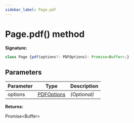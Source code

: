 ```yaml
---
sidebar_label: Page.pdf
---
```

# Page.pdf() method

**Signature:**

```typescript
class Page {pdf(options?: PDFOptions): Promise<Buffer>;}
```

## Parameters

|  Parameter | Type | Description |
|  --- | --- | --- |
|  options | [PDFOptions](./puppeteer.pdfoptions.md) | <i>(Optional)</i> |

**Returns:**

Promise&lt;Buffer&gt;


